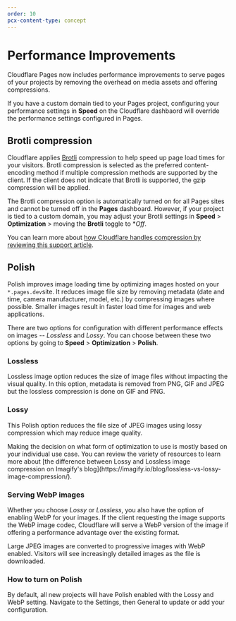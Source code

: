 ```yaml
---
order: 10
pcx-content-type: concept
---
```


# Performance Improvements

Cloudflare Pages now includes performance improvements to serve pages of your projects by removing the overhead on media assets and offering compressions. 
 
<Aside type="note">

If you have a custom domain tied to your Pages project, configuring your performance settings in **Speed** on the Cloudflare dashbaord will override the performance settings configured in Pages. 

</Aside>

## Brotli compression

Cloudflare applies [Brotli](https://www.brotli.pro/) compression to help speed up page load times for your visitors. Brotli compression is selected as the preferred content-encoding method if multiple compression methods are supported by the client. If the client does not indicate that Brotli is supported, the gzip compression will be applied. 

The Brotli compression option is automatically turned on for all Pages sites and cannot be turned off in the **Pages** dashboard.
However, if your project is tied to a custom domain, you may adjust your Brotli settings in **Speed** > **Optimization** > moving the **Brotli** toggle to **Off*.
 
You can learn more about [how Cloudflare handles compression by reviewing this support article](https://support.cloudflare.com/hc/en-us/articles/200168396-What-will-Cloudflare-compress-).

## Polish 

Polish improves image loading time by optimizing images hosted on your `*.pages.dev`site. It reduces image file size by removing metadata (date and time, camera manufacturer, model, etc.) by compressing images where possible. Smaller images result in faster load time for images and web applications. 
 
There are two options for configuration with different performance effects on images -- _Lossless_ and _Lossy_. You can choose between these two options by going to **Speed** > **Optimization** > **Polish**.


### Lossless 

Lossless image option reduces the size of image files without impacting the visual quality. In this option, metadata is removed from PNG, GIF and JPEG but the lossless compression is done on GIF and PNG.


### Lossy 

This Polish option reduces the file size of JPEG images using lossy compression which may reduce image quality.

<Aside heading="Status Code">
Making the decision on what form of optimization to use is mostly based on your individual use case. You can review the variety of resources to learn more about [the difference between Lossy and Lossless image compression on Imagify's blog](https://imagify.io/blog/lossless-vs-lossy-image-compression/).

<Aside/>

### Serving WebP images 

Whether you choose _Lossy_ or _Lossless_, you also have the option of enabling WebP for your images. If the client requesting the image supports the WebP image codec, Cloudflare will serve a WebP version of the image if offering a performance advantage over the existing format. 

<Aside heading="Status Code">

Large JPEG images are converted to progressive images with WebP enabled. Visitors will see increasingly detailed images as the file is downloaded. 

</Aside>

### How to turn on Polish
By default, all new projects will have Polish enabled with the Lossy and WebP setting. Navigate to the Settings, then General to update or add your configuration. 